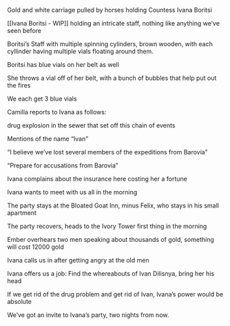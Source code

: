 Gold and white carriage pulled by horses holding Countess Ivana Boritsi

[[Ivana Boritsi - WIP]] holding an intricate staff, nothing like anything we’ve seen before

Boritsi’s Staff with multiple spinning cylinders, brown wooden, with each cyllinder having multiple vials floating around them.

Boritsi has blue vials on her belt as well

She throws a vial off of her belt, with a bunch of bubbles that help put out the fires

We each get 3 blue vials

Camilla reports to Ivana as follows:

drug explosion in the sewer that set off this chain of events

Mentions of the name “Ivan”

“I believe we’ve lost several members of the expeditions from Barovia”

“Prepare for accusations from Barovia”

Ivana complains about the insurance here costing her a fortune

Ivana wants to meet with us all in the morning

The party stays at the Bloated Goat Inn, minus Felix, who stays in his small apartment

The party recovers, heads to the Ivory Tower first thing in the morning

Ember overhears two men speaking about thousands of gold, something will cost 12000 gold

Ivana calls us in after getting angry at the old men

Ivana offers us a job: Find the whereabouts of Ivan Dilisnya, bring her his head

If we get rid of the drug problem and get rid of Ivan, Ivana’s power would be absolute

We’ve got an invite to Ivana’s party, two nights from now.